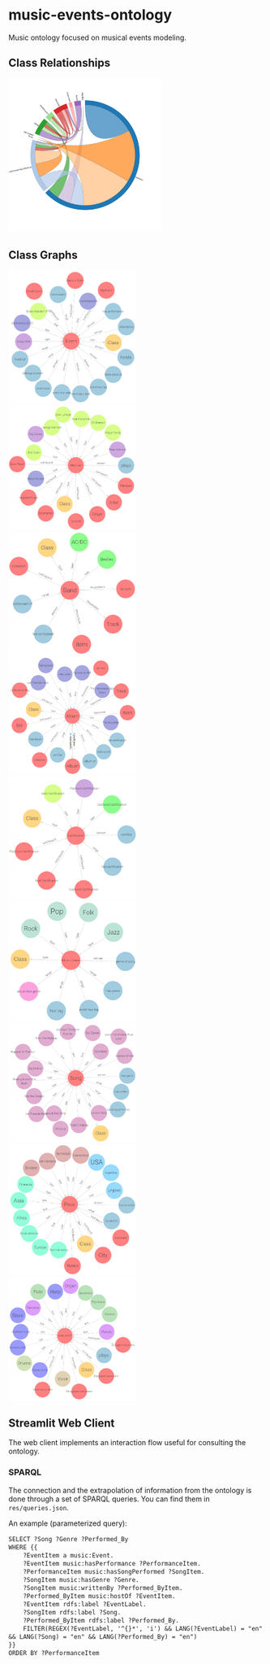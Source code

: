 # music-events-ontology
Music ontology focused on musical events modeling.

## Class Relationships
<img src="docs/class-relationships.svg" width="60%"/>

## Class Graphs
<img src="docs/event-graph.png" width="50%"/>
<img src="docs/musician-graph.png" width="50%"/>
<img src="docs/band-graph.png" width="50%"/>
<img src="docs/album-graph.png" width="50%"/>
<img src="docs/certification-graph.png" width="50%"/>
<img src="docs/genre-graph.png" width="50%"/>
<img src="docs/song-graph.png" width="50%"/>
<img src="docs/place-graph.png" width="50%"/>
<img src="docs/instrument-graph.png" width="50%"/>

## Streamlit Web Client
The web client implements an interaction flow useful for consulting the ontology.

### SPARQL
The connection and the extrapolation of information from the ontology is done through a set of SPARQL queries. You can find them in `res/queries.json`.

An example (parameterized query):
```
SELECT ?Song ?Genre ?Performed_By 
WHERE {{ 
    ?EventItem a music:Event. 
    ?EventItem music:hasPerformance ?PerformanceItem. 
    ?PerformanceItem music:hasSongPerformed ?SongItem. 
    ?SongItem music:hasGenre ?Genre. 
    ?SongItem music:writtenBy ?Performed_ByItem. 
    ?Performed_ByItem music:hostOf ?EventItem. 
    ?EventItem rdfs:label ?EventLabel. 
    ?SongItem rdfs:label ?Song. 
    ?Performed_ByItem rdfs:label ?Performed_By. 
    FILTER(REGEX(?EventLabel, '^{}*', 'i') && LANG(?EventLabel) = "en" && LANG(?Song) = "en" && LANG(?Performed_By) = "en")
}} 
ORDER BY ?PerformanceItem
```